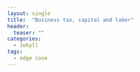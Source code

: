 ```yaml
---
layout: single
title:  "Business tax, capital and labor"
header:
  teaser: ""
categories: 
  - Jekyll
tags:
  - edge case
---
```

